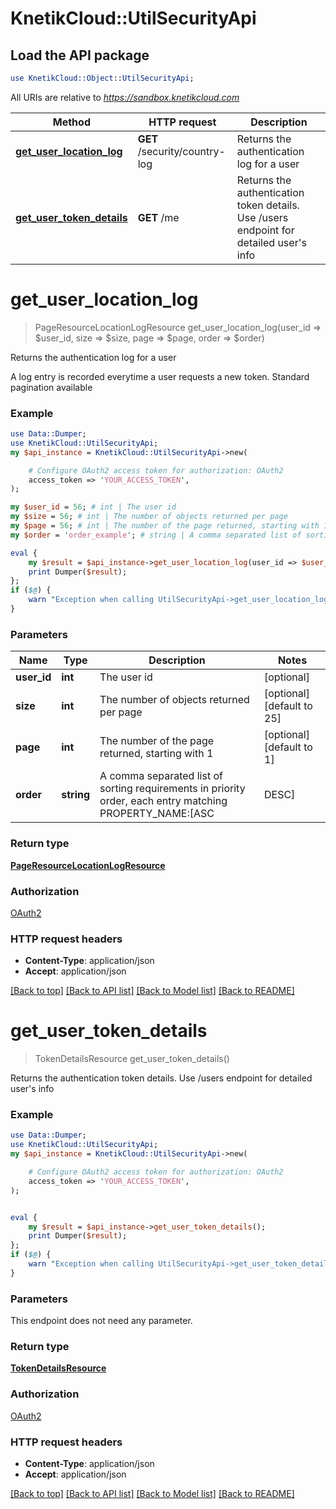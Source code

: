 # KnetikCloud::UtilSecurityApi

## Load the API package
```perl
use KnetikCloud::Object::UtilSecurityApi;
```

All URIs are relative to *https://sandbox.knetikcloud.com*

Method | HTTP request | Description
------------- | ------------- | -------------
[**get_user_location_log**](UtilSecurityApi.md#get_user_location_log) | **GET** /security/country-log | Returns the authentication log for a user
[**get_user_token_details**](UtilSecurityApi.md#get_user_token_details) | **GET** /me | Returns the authentication token details. Use /users endpoint for detailed user&#39;s info


# **get_user_location_log**
> PageResourceLocationLogResource get_user_location_log(user_id => $user_id, size => $size, page => $page, order => $order)

Returns the authentication log for a user

A log entry is recorded everytime a user requests a new token. Standard pagination available

### Example 
```perl
use Data::Dumper;
use KnetikCloud::UtilSecurityApi;
my $api_instance = KnetikCloud::UtilSecurityApi->new(

    # Configure OAuth2 access token for authorization: OAuth2
    access_token => 'YOUR_ACCESS_TOKEN',
);

my $user_id = 56; # int | The user id
my $size = 56; # int | The number of objects returned per page
my $page = 56; # int | The number of the page returned, starting with 1
my $order = 'order_example'; # string | A comma separated list of sorting requirements in priority order, each entry matching PROPERTY_NAME:[ASC|DESC]

eval { 
    my $result = $api_instance->get_user_location_log(user_id => $user_id, size => $size, page => $page, order => $order);
    print Dumper($result);
};
if ($@) {
    warn "Exception when calling UtilSecurityApi->get_user_location_log: $@\n";
}
```

### Parameters

Name | Type | Description  | Notes
------------- | ------------- | ------------- | -------------
 **user_id** | **int**| The user id | [optional] 
 **size** | **int**| The number of objects returned per page | [optional] [default to 25]
 **page** | **int**| The number of the page returned, starting with 1 | [optional] [default to 1]
 **order** | **string**| A comma separated list of sorting requirements in priority order, each entry matching PROPERTY_NAME:[ASC|DESC] | [optional] 

### Return type

[**PageResourceLocationLogResource**](PageResourceLocationLogResource.md)

### Authorization

[OAuth2](../README.md#OAuth2)

### HTTP request headers

 - **Content-Type**: application/json
 - **Accept**: application/json

[[Back to top]](#) [[Back to API list]](../README.md#documentation-for-api-endpoints) [[Back to Model list]](../README.md#documentation-for-models) [[Back to README]](../README.md)

# **get_user_token_details**
> TokenDetailsResource get_user_token_details()

Returns the authentication token details. Use /users endpoint for detailed user's info

### Example 
```perl
use Data::Dumper;
use KnetikCloud::UtilSecurityApi;
my $api_instance = KnetikCloud::UtilSecurityApi->new(

    # Configure OAuth2 access token for authorization: OAuth2
    access_token => 'YOUR_ACCESS_TOKEN',
);


eval { 
    my $result = $api_instance->get_user_token_details();
    print Dumper($result);
};
if ($@) {
    warn "Exception when calling UtilSecurityApi->get_user_token_details: $@\n";
}
```

### Parameters
This endpoint does not need any parameter.

### Return type

[**TokenDetailsResource**](TokenDetailsResource.md)

### Authorization

[OAuth2](../README.md#OAuth2)

### HTTP request headers

 - **Content-Type**: application/json
 - **Accept**: application/json

[[Back to top]](#) [[Back to API list]](../README.md#documentation-for-api-endpoints) [[Back to Model list]](../README.md#documentation-for-models) [[Back to README]](../README.md)

